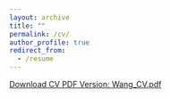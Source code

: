 ```yaml
---
layout: archive
title: ""
permalink: /cv/
author_profile: true
redirect_from:
  - /resume
---
```


[Download CV PDF Version: Wang_CV.pdf](https://yiwz.github.io/files/wang_cv.pdf)
